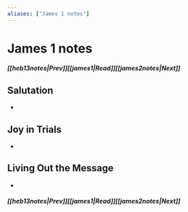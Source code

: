 ```yaml
---
aliases: ["James 1 notes"]
---
```

# James 1 notes
##### <span class=arrow-left></span>[[heb13notes|Prev]]<span class=navigation-separator></span>[[james1|Read]]<span class=navigation-separator></span>[[james2notes|Next]]<span class=arrow-right></span>
## Salutation
- 
## Joy in Trials
- 
## Living Out the Message
- 
##### <span class=arrow-left></span>[[heb13notes|Prev]]<span class=navigation-separator></span>[[james1|Read]]<span class=navigation-separator></span>[[james2notes|Next]]<span class=arrow-right></span>